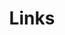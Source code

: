 ---
title: Links
slug: "links"
links:
  - title: GitHub
    description: GitHub is the world's largest software development platform.
    website: https://github.com
    image: https://github.githubassets.com/images/modules/logos_page/GitHub-Mark.png
  - title: VCode
    website: https://vcode28629.github.io/
    image: https://avatars.githubusercontent.com/u/36874116?v=4
  - title: DSM myk
    website: https://igronemyk.github.io/Blog/
  - title: Ubospica
    website: https://www.cnblogs.com/ubospica/
    image: https://pic.cnblogs.com/avatar/1326473/20190314134130.png 
  - title: y1lan
    website: https://y1lan.github.io/
    image: https://y1lan.github.io/public/y1lan_icon.jpg
  - title: qkoqhh
    website: https://qkoqhh.github.io/
    image: https://qkoqhh.github.io/images/avatar.jpg
  - title: GGN_2015
    website: https://blog.csdn.net/ggn_2015
  - title: pinkyhead
    website: http://snewptl.com/

menu:
    main: 
        weight: 4
        params:
            icon: link

comments: false
readingTime: false
license: false
---